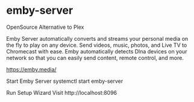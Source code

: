 # emby-server

OpenSource Alternative to Plex

Emby Server automatically converts and streams your personal media on the fly to play on any device.
Send videos, music, photos, and Live TV to Chromecast with ease.
Emby automatically detects Dlna devices on your network so that you can easily send content, remote control, and more.

https://emby.media/

Start Emby Server
systemctl start emby-server

Run Setup Wizard
Visit http://localhost:8096
